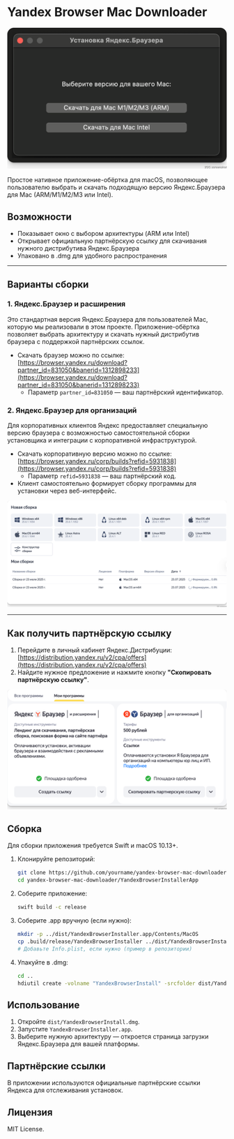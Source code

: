 # Yandex Browser Mac Downloader

![Скриншот приложения](assets/pic.png)

Простое нативное приложение-обёртка для macOS, позволяющее пользователю выбрать и скачать подходящую версию Яндекс.Браузера для Mac (ARM/M1/M2/M3 или Intel).

## Возможности
- Показывает окно с выбором архитектуры (ARM или Intel)
- Открывает официальную партнёрскую ссылку для скачивания нужного дистрибутива Яндекс.Браузера
- Упаковано в .dmg для удобного распространения

---

## Варианты сборки

### 1. Яндекс.Браузер и расширения

Это стандартная версия Яндекс.Браузера для пользователей Mac, которую мы реализовали в этом проекте. Приложение-обёртка позволяет выбрать архитектуру и скачать нужный дистрибутив браузера с поддержкой партнёрских ссылок.

- Скачать браузер можно по ссылке: [https://browser.yandex.ru/download?partner_id=831050&banerid=1312898233](https://browser.yandex.ru/download?partner_id=831050&banerid=1312898233)
  - Параметр `partner_id=831050` — ваш партнёрский идентификатор.

### 2. Яндекс.Браузер для организаций

Для корпоративных клиентов Яндекс предоставляет специальную версию браузера с возможностью самостоятельной сборки установщика и интеграции с корпоративной инфраструктурой.

- Скачать корпоративную версию можно по ссылке: [https://browser.yandex.ru/corp/builds?refid=5931838](https://browser.yandex.ru/corp/builds?refid=5931838)
  - Параметр `refid=5931838` — ваш партнёрский код.
- Клиент самостоятельно формирует сборку программы для установки через веб-интерфейс.

![Скриншот корпоративной сборки](assets/corp.png)

---

## Как получить партнёрскую ссылку

1. Перейдите в личный кабинет Яндекс.Дистрибуции: [https://distribution.yandex.ru/v2/cpa/offers](https://distribution.yandex.ru/v2/cpa/offers)
2. Найдите нужное предложение и нажмите кнопку **"Скопировать партнёрскую ссылку"**.

![Скриншот личного кабинета](assets/lk.png)

## Сборка

Для сборки приложения требуется Swift и macOS 10.13+.

1. Клонируйте репозиторий:
   ```sh
   git clone https://github.com/yourname/yandex-browser-mac-downloader.git
   cd yandex-browser-mac-downloader/YandexBrowserInstallerApp
   ```
2. Соберите приложение:
   ```sh
   swift build -c release
   ```
3. Соберите .app вручную (если нужно):
   ```sh
   mkdir -p ../dist/YandexBrowserInstaller.app/Contents/MacOS
   cp .build/release/YandexBrowserInstaller ../dist/YandexBrowserInstaller.app/Contents/MacOS/
   # Добавьте Info.plist, если нужно (пример в репозитории)
   ```
4. Упакуйте в .dmg:
   ```sh
   cd ..
   hdiutil create -volname "YandexBrowserInstall" -srcfolder dist/YandexBrowserInstaller.app -ov -format UDZO dist/YandexBrowserInstall.dmg
   ```

## Использование

1. Откройте `dist/YandexBrowserInstall.dmg`.
2. Запустите `YandexBrowserInstaller.app`.
3. Выберите нужную архитектуру — откроется страница загрузки Яндекс.Браузера для вашей платформы.

## Партнёрские ссылки

В приложении используются официальные партнёрские ссылки Яндекса для отслеживания установок.

## Лицензия

MIT License. 